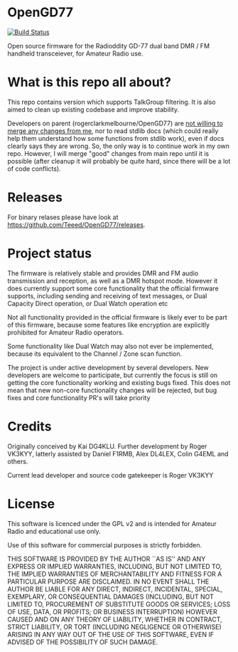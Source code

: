 # OpenGD77
[![Build Status](https://drone.teeed.eu/api/badges/Teeed/OpenGD77/status.svg)](https://drone.teeed.eu/Teeed/OpenGD77)

Open source firmware for the Radioddity GD-77 dual band DMR / FM handheld transceiever, for Amateur Radio use.

# What is this repo all about?
This repo contains version which supports TalkGroup filtering. It is also aimed to clean up existing codebase and improve stability.

Developers on parent (rogerclarkmelbourne/OpenGD77) are [not willing to merge any changes from me](https://github.com/rogerclarkmelbourne/OpenGD77/pull/426), nor to read stdlib docs (which could really help them understand how some functions from stdlib work), even if docs clearly says they are wrong. So, the only way is to continue work in my own repo. However, I will merge "good" changes from main repo until it is possible (after cleanup it will probably be quite hard, since there will be a lot of code conflicts).

# Releases
For binary relases please have look at https://github.com/Teeed/OpenGD77/releases.

# Project status

The firmware is relatively stable and provides DMR and FM audio transmission and reception, as well as a DMR hotspot mode.
However it does currently support some core functionality that the official firmware supports, including sending and receiving of text messages, or Dual Capacity Direct operation, or Dual Watch operation etc

Not all functionality provided in the official firmware is likely ever to be part of this firmware, because some features like encryption are explicitly prohibited for Amateur Radio operators.

Some functionality like Dual Watch may also not ever be implemented, because its equivalent to the Channel / Zone scan function.



The project is under active development by several developers. 
New developers are welcome to participate, but currently the focus is still on getting the core functionality working and existing bugs fixed.
This does not mean that new non-core functionality changes will be rejected, but bug fixes and core functionality PR's  will take priority


# Credits
Originally conceived by Kai DG4KLU.
Further development by Roger VK3KYY, latterly assisted by Daniel F1RMB, Alex DL4LEX, Colin G4EML and others.

Current lead developer and source code gatekeeper is Roger VK3KYY

# License
This software is licenced under the GPL v2 and is intended for Amateur Radio and educational use only.

Use of this software for commercial purposes is strictly forbidden.

THIS SOFTWARE IS PROVIDED BY THE AUTHOR ``AS IS'' AND ANY EXPRESS OR IMPLIED
WARRANTIES, INCLUDING, BUT NOT LIMITED TO, THE IMPLIED WARRANTIES OF
MERCHANTABILITY AND FITNESS FOR A PARTICULAR PURPOSE ARE DISCLAIMED. IN NO
EVENT SHALL THE AUTHOR BE LIABLE FOR ANY DIRECT, INDIRECT, INCIDENTAL,
SPECIAL, EXEMPLARY, OR CONSEQUENTIAL DAMAGES (INCLUDING, BUT NOT LIMITED TO,
PROCUREMENT OF SUBSTITUTE GOODS OR SERVICES; LOSS OF USE, DATA, OR PROFITS;
OR BUSINESS INTERRUPTION) HOWEVER CAUSED AND ON ANY THEORY OF LIABILITY,
WHETHER IN CONTRACT, STRICT LIABILITY, OR TORT (INCLUDING NEGLIGENCE OR
OTHERWISE) ARISING IN ANY WAY OUT OF THE USE OF THIS SOFTWARE, EVEN IF
ADVISED OF THE POSSIBILITY OF SUCH DAMAGE.
